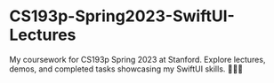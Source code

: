 # CS193p-Spring2023-SwiftUI-Lectures
My coursework for CS193p Spring 2023 at Stanford. Explore lectures, demos, and completed tasks showcasing my SwiftUI skills. 📱👩‍💻

